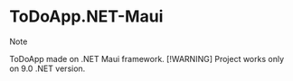 # ToDoApp.NET-Maui
> [!NOTE]
> ToDoApp made on .NET Maui framework.
> [!WARNING]
> Project works only on 9.0 .NET version.

